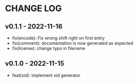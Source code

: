 CHANGE LOG
==========

## v0.1.1 - 2022-11-16

* fix(encode): Fix wrong shift right on first entry
* fix(comment): documentation is now generated as expected
* fix(license): change typo in filename

## v0.1.0 - 2022-11-15

* feat(xid): implement xid generator